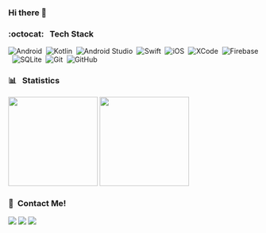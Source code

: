 ### Hi there 👋

### :octocat: &nbsp; Tech Stack

![Android](https://img.shields.io/badge/-Android-066A00?style=flat&logo=android&logoColor=white)&nbsp;
![Kotlin](https://img.shields.io/badge/-Kotlin-005E7C?style=flat&logo=kotlin&logoColor=white)&nbsp;
![Android Studio](https://img.shields.io/badge/-Android%20Studio-802700?style=flat&logo=android&logoColor=white)&nbsp;
![Swift](https://img.shields.io/badge/-Swift-7C5300?style=flat&logo=swift&logoColor=white)&nbsp;
![iOS](https://img.shields.io/badge/-iOS-505050?style=flat&logo=apple&logoColor=white)&nbsp;
![XCode](https://img.shields.io/badge/-XCode-00526D?style=flat&logo=xcode&logoColor=white)&nbsp;
![Firebase](https://img.shields.io/badge/-Firebase-898900?style=flat&logo=firebase&logoColor=white)&nbsp;
![SQLite](https://img.shields.io/badge/-SQLite-066A00?style=flat&logo=sqlite&logoColor=white)&nbsp;
![Git](https://img.shields.io/badge/-Git-505050?style=flat&logo=git&logoColor=white)&nbsp;
![GitHub](https://img.shields.io/badge/-GitHub-802700?style=flat&logo=github&logoColor=white)&nbsp;  

### :bar_chart: &nbsp; Statistics

<p>
<img height="180em" src="https://github-readme-stats-eight-theta.vercel.app/api?username=omercankoc&show_icons=true&theme=algolia&include_all_commits=true&count_private=true"/>
<img height="180em" src="https://github-readme-stats-eight-theta.vercel.app/api/top-langs/?username=omercankoc&layout=compact&langs_count=8&theme=algolia"/>
</p>

### :punch: &nbsp;Contact Me!

<p>
<a href="mailto:omercankoc@icloud.com"><img src="https://img.shields.io/badge/-Mail-802700?style=flat&logo=icloud&logoColor=white"/></a>
<a href="https://twitter.com/omercankoc"><img src="https://img.shields.io/badge/-Twitter-005E7C?style=flat&logo=twitter&logoColor=white"/></a>
<a href="https://www.linkedin.com/in/omercankoc/"><img src="https://img.shields.io/badge/-LinkedIn-066A00?style=flat&logo=linkedin&logoColor=white"/></a>
</p>
